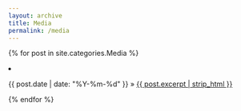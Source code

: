 ```yaml
---
layout: archive
title: Media
permalink: /media
---
```


{% for post in site.categories.Media %}
  <li>
    <p>{{ post.date | date: "%Y-%m-%d" }} » <a href="{{ post.url }}">{{ post.excerpt | strip_html }}</a></p>
  </li>
{% endfor %}